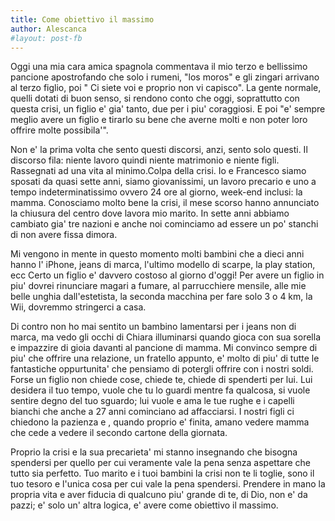 ```yaml
---
title: Come obiettivo il massimo
author: Alescanca
#layout: post-fb
---
```


<!-- INIZIO -->
Oggi una mia cara amica spagnola commentava il mio terzo e bellissimo
pancione apostrofando che solo i rumeni, "los moros" e gli zingari
arrivano al terzo figlio, poi " Ci siete voi e proprio non vi
capisco".
La gente normale, quelli dotati di buon senso, si rendono conto che
oggi, soprattutto con questa crisi, un figlio e' gia' tanto, due per i
piu' coraggiosi. E poi "e' sempre meglio avere un figlio e tirarlo su
bene che averne molti e non poter loro offrire molte possibila'".
<!-- FINE -->

Non e' la prima volta che sento questi discorsi, anzi, sento solo
questi. Il discorso fila: niente lavoro quindi niente matrimonio e
niente figli. Rassegnati ad una vita al minimo.Colpa della crisi.
Io e Francesco siamo sposati da quasi sette anni, siamo giovanissimi,
un lavoro precario e uno a tempo indeterminatissimo ovvero 24 ore al
giorno, week-end inclusi: la mamma. Conosciamo molto bene la crisi, il
mese scorso hanno annunciato la chiusura del centro dove lavora mio
marito. In sette anni abbiamo cambiato gia' tre nazioni e anche noi
cominciamo ad essere un po' stanchi di non avere fissa dimora.

Mi vengono in mente in questo momento molti bambini che a dieci anni
hanno l' iPhone, jeans di marca, l'ultimo modello di scarpe, la play
station, ecc
Certo un figlio e' davvero costoso al giorno d'oggi! Per avere un
figlio in piu' dovrei rinunciare magari a fumare, al parrucchiere
mensile, alle mie belle unghia dall'estetista, la seconda macchina per
fare solo 3 o 4 km, la Wii, dovremmo stringerci a casa.

Di contro non ho mai sentito un bambino lamentarsi per i jeans non di
marca, ma vedo gli occhi di Chiara illuminarsi quando gioca con sua
sorella e impazzire di gioia davanti al pancione di mamma. Mi convinco
sempre di piu' che offrire una relazione, un fratello appunto, e'
molto di piu' di tutte le fantastiche oppurtunita' che pensiamo di
potergli offrire con i nostri soldi.
Forse un figlio non chiede cose, chiede te, chiede di spenderti per
lui. Lui desidera il tuo tempo, vuole che tu lo guardi mentre fa
qualcosa, si vuole sentire degno del tuo sguardo; lui vuole e ama le
tue rughe e i capelli bianchi che anche a 27 anni cominciano ad
affacciarsi. I nostri figli ci chiedono la pazienza e , quando proprio
e' finita, amano vedere mamma che cede a vedere il secondo cartone
della giornata.

Proprio la crisi e la sua precarieta' mi stanno insegnando che bisogna
spendersi per quello per cui veramente vale la pena senza aspettare
che tutto sia perfetto. Tuo marito e i tuoi bambini la crisi non te li
toglie, sono il tuo tesoro e l'unica cosa per cui vale la pena
spendersi.
Prendere in mano la propria vita  e aver fiducia di qualcuno piu'
grande di te, di Dio, non e' da pazzi; e' solo un' altra logica, e'
avere come obiettivo il massimo.
